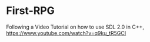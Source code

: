 # First-RPG
Following a Video Tutorial on how to use SDL 2.0 in C++, https://www.youtube.com/watch?v=q9ku_tR5GCI
